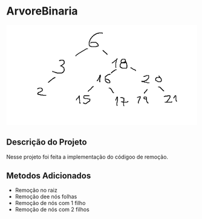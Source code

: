 ﻿<!DOCTYPE html>
<html lang="en">
<head>
    <meta charset="UTF-8">
    <meta name="viewport" content="width=device-width, initial-scale=1.0">
</head>
<body>
  <h1>ArvoreBinaria</h1>

  <img src="ArvoreBinariaExemplo.png" alt="ImagemArvore">

  <h2>Descrição do Projeto</h2>
  <p>Nesse projeto foi feita a implementação do códigoo de remoção.</p>

  <h2>Metodos Adicionados</h2>
  <ul>
      <li>Remoção no raiz</li>
      <li>Remoção dee nós folhas</li>
      <li>Remoção de nós com 1 filho</li>
      <li>Remoção de nós com 2 filhos</li>
    </ul>

</body>
</html>
